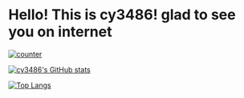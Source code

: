 # Hello! This is cy3486! glad to see you on internet

[![counter](https://count.getloli.com/get/@cy3486?theme=gelbooru)](https://count.getloli.com/)

[![cy3486's GitHub stats](https://github-readme-stats.vercel.app/api?username=cy3486&bg_color=151515&show_icons=true&text_color=dadada&icon_color=0099ff&title_color=0099ff)](https://github.com/anuraghazra/github-readme-stats)

[![Top Langs](https://github-readme-stats.vercel.app/api/top-langs/?username=cy3486&bg_color=151515&title_color=00a0ff&text_color=eeeeee&layout=compact&exclude_repo=RSSHub,my_blog_site)](https://github.com/anuraghazra/github-readme-stats)
